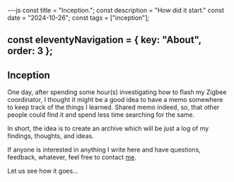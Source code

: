 ---js
const title = "Inception.";
const description = "How did it start."
const date = "2024-10-26";
const tags = ["inception"];

const eleventyNavigation = {
	key: "About",
	order: 3
};
---

## Inception
One day, after spending some hour(s) investigating how to flash my Zigbee coordinator, I thought
it might be a good idea to have a memo somewhere to keep track of the things I learned.
Shared memo indeed, so, that other people could find it and spend less time searching for the same.

In short, the idea is to create an archive which will be just a log of my findings, thoughts, and ideas.

If anyone is interested in anything I write here and have questions, feedback, whatever, feel free to contact
<a href="#" data-a="ma" data-b="ilto:" data-c="rom" data-d="an@sarak" data-e="vasa.c" data-f="om" onclick="window.location.href = this.dataset.a+this.dataset.b+this.dataset.c+this.dataset.d+this.dataset.e+this.dataset.f; return false;">me<a/>.

Let us see how it goes...
